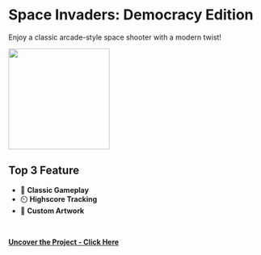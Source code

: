 # Space Invaders: Democracy Edition
Enjoy a classic arcade-style space shooter with a modern twist!
<br>

<img src="https://github.com/tobwil/markdown_website/assets/72387477/2b1fc372-f8c5-4fc8-af4f-b1fa73a03f81" height="200">
<br>

## Top 3 Feature

* 🚀 **Classic Gameplay**
* ⏲️ **Highscore Tracking**
* 🎨 **Custom Artwork**
<br>

**[<i class="fa-solid fa-up-right-from-square"></i> Uncover the Project - Click Here](https://a.picoapps.xyz/may-miss)**
